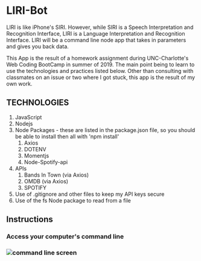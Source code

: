 # LIRI-Bot
LIRI is like iPhone's SIRI. However, while SIRI is a Speech Interpretation and Recognition Interface, LIRI is a Language Interpretation and Recognition Interface. LIRI will be a command line node app that takes in parameters and gives you back data.
<p></p>
This App is the result of a homework assignment during UNC-Charlotte's Web Coding BootCamp in summer of 2019. The main point being to learn to use the technologies and practices listed below. Other than consulting with classmates on an issue or two where I got stuck, this app is the result of my own work. 

<h2>TECHNOLOGIES</h2>
<ol>
<li>JavaScript
<li>Nodejs
<li>Node Packages - these are listed in the package.json file, so you should be able to install then all with 'npm install'
    <ol>
    <li>Axios
    <li>DOTENV
    <li>Momentjs
    <li>Node-Spotify-api
    </ol>
<li>APIs
    <ol>
    <li>Bands In Town (via Axios)
    <li>OMDB (via Axios)
    <li>SPOTIFY
    </ol>
<li>Use of .gitignore and other files to keep my API keys secure
<li>Use of the fs Node package to read from a file
</ol>

<h2>Instructions</h2>
<h3>Access your computer's command line<h3>
<img scr="1.jpg" alt="command line screen">
